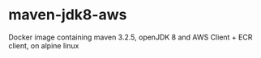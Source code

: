 # maven-jdk8-aws
Docker image containing maven 3.2.5, openJDK 8 and AWS Client + ECR client, on alpine linux
